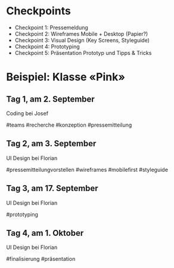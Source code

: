 # Checkpoints

- Checkpoint 1: Pressemeldung
- Checkpoint 2: Wireframes Mobile + Desktop (Papier?)
- Checkpoint 3: Visual Design (Key Screens, Styleguide)
- Checkpoint 4: Prototyping
- Checkpoint 5: Präsentation Prototyp und Tipps & Tricks

# Beispiel: Klasse «Pink»

## Tag 1, am 2. September
Coding bei Josef 

#teams #recherche #konzeption #pressemitteilung

## Tag 2, am 3. September
UI Design bei Florian

#pressemitteilungvorstellen #wireframes #mobilefirst #styleguide

## Tag 3, am 17. September
UI Design bei Florian

#prototyping

## Tag 4, am 1. Oktober
UI Design bei Florian

#finalisierung #präsentation



